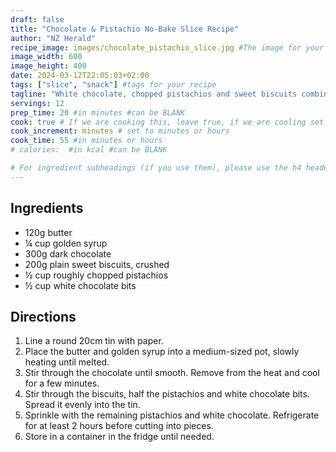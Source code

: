 ```yaml
---
draft: false
title: "Chocolate & Pistachio No-Bake Slice Recipe"
author: "NZ Herald"
recipe_image: images/chocolate_pistachio_slice.jpg #The image for your recipe
image_width: 600
image_height: 400
date: 2024-03-12T22:05:03+02:00
tags: ["slice", "snack"] #tags for your recipe
tagline: "White chocolate, chopped pistachios and sweet biscuits combine in this heavenly no-bake slice recipe"
servings: 12
prep_time: 20 #in minutes #can be BLANK
cook: true # If we are cooking this, leave true, if we are cooling set to false
cook_increment: minutes # set to minutes or hours
cook_time: 55 #in minutes or hours
# calories:  #in kcal #can be BLANK

# For ingredient subheadings (if you use them), please use the h4 header.  For print view I have those elements targeted
---
```



## Ingredients

- 120g butter
- ¼ cup golden syrup
- 300g dark chocolate
- 200g plain sweet biscuits, crushed
- ½ cup roughly chopped pistachios
- ½ cup white chocolate bits

## Directions

1. Line a round 20cm tin with paper.
2. Place the butter and golden syrup into a medium-sized pot, slowly heating until melted.
3. Stir through the chocolate until smooth. Remove from the heat and cool for a few minutes.
4. Stir through the biscuits, half the pistachios and white chocolate bits. Spread it evenly into the tin.
5. Sprinkle with the remaining pistachios and white chocolate. Refrigerate for at least 2 hours before cutting into pieces.
6. Store in a container in the fridge until needed.
